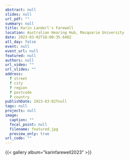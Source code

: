 ```yaml
---
abstract: null
slides: null
url_pdf: ""
summary: null
title: Karin Landerl's Farewell
location: Australian Hearing Hub, Macquarie University
date: 2023-03-02T16:00:35.648Z
all_day: false
event: null
event_url: null
featured: null
authors: null
url_video: ""
url_slides: ""
address:
  ? street
  ? city
  ? region
  ? postcode
  ? country
publishDate: 2023-03-02Tnull
tags: null
projects: null
image:
  caption: ""
  focal_point: null
  filename: featured.jpg
  preview_only: true
url_code: ""
---
```


{{< gallery album="karinfarewell2023" >}}
